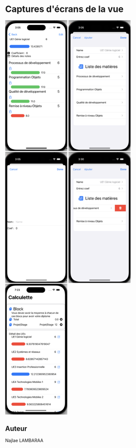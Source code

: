 # Captures d'écrans de la vue

<img src="./Documentation/images/cap1.png" width=200/>
<img src="./Documentation/images/cap2.png" width=200/>
<img src="./Documentation/images/cap3.png" width=200/>
<img src="./Documentation/images/cap5.png" width=200/>
<img src="./Documentation/images/cap7.png" width=200/>

## Auteur

Najlae LAMBARAA
